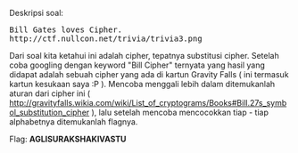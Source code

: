 Deskripsi soal:
<pre>
Bill Gates loves Cipher.
http://ctf.nullcon.net/trivia/trivia3.png
</pre>
Dari soal kita ketahui ini adalah cipher, tepatnya substitusi cipher. Setelah coba googling dengan keyword "Bill Cipher" ternyata yang hasil yang didapat adalah sebuah cipher yang ada di kartun Gravity Falls ( ini termasuk kartun kesukaan saya :P ). 
Mencoba menggali lebih dalam ditemukanlah aturan dari cipher ini ( http://gravityfalls.wikia.com/wiki/List_of_cryptograms/Books#Bill.27s_symbol_substitution_cipher ), lalu setelah mencoba mencocokkan tiap - tiap alphabetnya ditemukanlah flagnya.

Flag: <b>AGLISURAKSHAKIVASTU</b>
